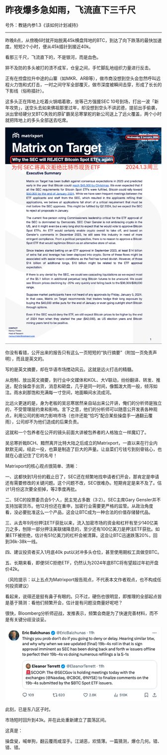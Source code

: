 # 昨夜爆多急如雨，飞流直下三千尺

号外：教链内参1.3《该如何计划减持》

* * *

昨晚8点，从傍晚6时就开始脱离45k横盘阵地的BTC，到达了向下跌落的最快加速度。短短2个小时，便从45k插针到接近40k。

看那三千尺，飞流直下的，不是银河，而是血色。

猝不及防的多头被打的溃不成军，仓皇之间，手忙脚乱地组织力量进行反击。

正有在控盘拉升中途的山寨（如MKR、ARB等），做市商没想到空头会忽然呼叫远程火力饱和式打击，一时之间守军全部覆灭，做市深度被瞬间击穿，形成了长长的下影线（俗称插针）。

这多头正在阵地上吃着火锅唱着歌，坐等己方强援SEC 10号到场，打出一波「新年攻势」，送空头去如来佛祖那里过年，却没想到空头不讲武德，提前出手偷袭，派出曾经硬分叉BTC失败的原矿霸吴忌寒掌舵的新公司送上了远火覆盖，两个小时就把阵地上的多头全部送去吃席。

![](2024-01-04-A01.png)

你没有看错，公开出来的报告只有这么一页短短的“执行摘要”（附加一页免责声明），而且是英文的。

写的是英文摘要，却在华语市场搅动风云。这就是远火打击的精髓。

从炮制、放出英文摘要，到行业中文媒体和KOL、大V联动，纷纷翻译、转发、推送，配合操盘手出货，消息和砸盘，几乎是同一时间，像瓢泼大雨一般，倾泻如注。雨水刹那饱和充满每一寸空间，地面瞬间水流成河。

比远火更迷的是，身为老板的吴忌寒居然亲自站出来公开讲，俺们的分析师是独立的，不受管理层约束和影响。言下之意，他们的分析师可以随意公开发表各种观点，利用公司的影响力影响市场（也许还能“恰巧”配合某些操盘手一通翻云覆雨），公司却不为他们造成的后果负责。

这就和一个包养者在公开的镜头前面大讲被包养者的人格独立一样魔幻了。

吴忌寒折戟BCH、黯然离开比特大陆之后成立的Matrixport，一直以来在行业内默默无闻，经此一役，也算是制造了巨大的声量。让韭菜们亏钱亏到刻骨铭心，也就在心底记住了它的名号！

Matrixport的核心观点很简单、清晰：

一、这都快到1月份的截止日了，SEC还在频繁地找申请者们开会，那肯定是申请还有需要修改的关键问题。这个问题不改，SEC很难办。短期肯定是来不及了。估计1月份这次要全拒掉，等2季度再批。

二、SEC的投票委员会5个人，民主党占多数（3:2）。SEC主席Gary Gensler并不支持加密货币。他12月份还在重申，加密行业需要更严格的监管。从政治角度看，没必要批准这么一个产品，这会让BTC成为一种合法的价值存储替代品。

三、从去年9月份押注ETF获批以来，流入加密市场的资金和杠杆有至少140亿美刀之多，刨除一部分押注美联储降息的，至少还有100亿美刀是押注ETF获批。如果ETF被拒绝，估计有51亿美刀的杠杆会被清算。这会让BTC迅速跌落20%，回到36k-38k一线。

四、建议投资者买入1月底40k put以对冲多头仓位，甚至使用期权工具做空BTC。

五、长期来看，即便SEC拒绝ETF，仍然认为2024年底BTC将有望超过年初开盘价42k。

（风险提示：以上五点为Matrixport报告观点，不代表本文作者观点，也不构成任何投资建议）

看起来，说得还是挺有鼻子有眼的。只不过，硬伤也很明显，即推理的全部起点皆是基于猜测：看他们频繁开会，估计是有问题没商量好呢吧？

很快，Bloomberg分析师迎战，发推表示，频繁会商是为了快速完善材料，而不是有关键分歧没谈妥。

![](2024-01-04-A02.png)

此刻，已是东八区子时。

市场短时回升到43k。并在此处重新建立了震荡区间。

这真是：

操盘叟，喊单狗，翻云覆雨咸湿手。江湖恶，欢情薄。一篇猜测，爆仓几何。错、错、错。

